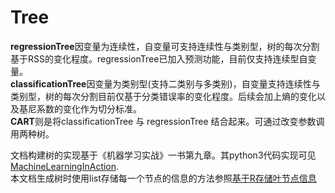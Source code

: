 # Tree

**regressionTree**因变量为连续性，自变量可支持连续性与类别型，树的每次分割基于RSS的变化程度。regressionTree已加入预测功能，目前仅支持连续型自变量。  
**classificationTree**因变量为类别型(支持二类别与多类别)，自变量支持连续性与类别型，树的每次分割目前仅基于分类错误率的变化程度。后续会加上熵的变化以及基尼系数的变化作为切分标准。  
**CART**则是将classificationTree 与 regressionTree 结合起来。可通过改变参数调用两种树。

文档构建树的实现基于《机器学习实战》一书第九章。其python3代码实现可见[MachineLearningInAction](https://github.com/pbharrin/machinelearninginaction3x/tree/master/Ch09).   
本文档生成树时使用list存储每一个节点的信息的方法参照[基于R存储叶节点信息](https://github.com/kaustubhrpatil/HDDT/blob/master/HDDT.R)

